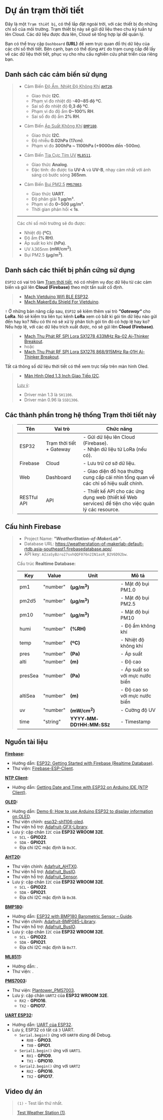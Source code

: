 # Dự án trạm thời tiết

Đây là một `Trạm thiết bị`, có thể lắp đặt ngoài trời, với các thiết bị đo những chỉ số của môi trường. Trạm thiết bị này sẽ gửi dữ liệu theo chu kỳ tuần tự lên Cloud. Các dữ liệu được đưa lên, Cloud sẽ tổng hợp lại để quản lý.

Bạn có thể truy cập `Dashboard` **(URL)** để xem trực quan đồ thị dữ liệu của các chỉ số thời tiết. Bên cạnh, bạn có thể dùng `API` do trạm cung cấp để lấy về các dữ liệu thời tiết, phục vụ cho nhu cầu nghiên cứu phát triển của riêng bạn.

## Danh sách các cảm biến sử dụng

> - Cảm Biến <u>Độ Ẩm, Nhiệt Độ Không Khí</u> [`AHT20`](https://hshop.vn/products/cam-bien-do-am-nhiet-do-khong-khi-aht20-temperature-humidity-sensor).
>   - Giao thức **I2C**.
>   - Phạm vi đo nhiệt độ **-40~85 độ ºC**.
>   - Sai số đo nhiệt độ **0,3 độ ºC**.
>   - Phạm vi đo độ ẩm **0~100% RH**.
>   - Sai số đo độ ẩm **2% RH**.
>
> - Cảm Biến <u>Áp Suất Không Khí</u> [`BMP180`](https://hshop.vn/products/cam-bien-ap-suat-khong-khi-bmp180).
>   - Giao thức **I2C**.
>   - Độ nhiễu **0.02hPa (17cm)**.
>   - Phạm vi đo **300hPa ~ 1100hPa (+9000m đến -500m)**.
>
> - Cảm Biến <u>Tia Cực Tím UV</u> [`ML8511`](https://hshop.vn/products/cam-bien-anh-sang-uvm-30a).
>   - Giao thức **Analog**.
>   - Đặc tính: đo được tia **UV-A** và **UV-B**, nhạy cảm nhất với ánh sáng có bước sóng **365nm**.
>
> - Cảm Biến <u>Bụi PM2.5</u> [`PMS7003`](https://hshop.vn/products/cam-bien-bui-laser-optical-dust-sensor-pm2-5-plantower-pms7003).
>   - Giao thức **UART**.
>   - Độ phân giải **1 μg/m³**.
>   - Phạm vi đo **0~500 μg/m³**.
>   - Thời gian phản hồi **< 1s**.
>
> ---
>
> Các chỉ số môi trường sẽ đo được:
>
> - Nhiệt độ **(ºC)**.
> - Độ ẩm **(% RH)**.
> - Áp suất ko khí **(hPa)**.
> - UV λ365nm **(mW/cm<sup>2</sup>)**.
> - Bụi PM2.5 **(μg/m<sup>3</sup>)**.

## Danh sách các thiết bị phần cứng sử dụng

`ESP32` có vai trò làm <u>Trạm thời tiết</u>, nó có nhiệm vụ đọc dữ liệu từ các cảm biến và gửi lên **Cloud (Firebase)** theo một tần suất cố định.

> - [Mạch Vietduino Wifi BLE ESP32](https://hshop.vn/products/mach-vietduino-wifi-ble-esp32-arduino-compatible).
> - [Mạch MakerEdu Shield For Vietduino](https://hshop.vn/products/arduino-makeredu-shield).

`!` Ở những bản nâng cấp sau, `ESP32` sẽ kiêm thêm vai trò ***"Gateway"*** cho **LoRa**. Nó sẽ kiểm tra liên tục kênh **LoRa** xem có bất kì gói tin dữ liệu nào gửi đến hay ko? Nếu có thì nó sẽ xử lý phân tích gói tin đó có hợp lệ hay ko? Nếu hợp lệ, với các dữ liệu trích xuất được, nó sẽ gửi lên **Cloud (Firebase)**.

> - [Mạch Thu Phát RF SPI Lora SX1278 433MHz Ra-02 Ai-Thinker Breakout](https://hshop.vn/products/mach-thu-phat-rf-spi-lora-sx1278-433mhz-ra-02-dip).
> - hoặc
> - [Mạch Thu Phát RF SPI Lora SX1276 868/915MHz Ra-01H Ai-Thinker Breakout](https://hshop.vn/products/mach-thu-phat-rf-spi-lora-sx1276-868-915mhz-ra-01h-ai-thinker-breakout).

Tất cả thông số dữ liệu thời tiết có thể xem trực tiếp trên màn hình Oled.

> - [Màn Hình Oled 1.3 Inch Giao Tiếp I2C](https://hshop.vn/products/lcd-oled-trang-1-3-inch-giao-tiep-i2c).
>
> <u>Lưu ý</u>:
> - Driver màn 1.3 là `SH1106`.
> - Driver màn 0.96 là `SSD1306`.

## Các thành phần trong hệ thống Trạm thời tiết này

> |Tên|Vai trò|Chức năng|
> |---|-------|---------|
> |ESP32|Trạm thời tiết + Gateway|- Gửi dữ liệu lên Cloud (Firebase).<br>- Nhận dữ liệu từ LoRa (nếu có).
> |Firebase|Cloud|- Lưu trữ cơ sở dữ liệu.
> |Web|Dashboard|- Giao diện đồ họa thường cung cấp cái nhìn tổng quan về các chỉ số hiệu suất chính.
> |RESTful API|API|- Thiết kế API cho các ứng dụng web (thiết kế Web services) để tiện cho việc quản lý các resource.

## Cấu hình Firebase

> - Project Name: ***"WeatherStation-of-MakerLab"***.
> - Database URL: https://weatherstation-of-makerlab-default-rtdb.asia-southeast1.firebasedatabase.app/.
> - API key: `AIzaSyBzro27svhQQF076n2IN1asR_B2V6D92bw`.
>
> Cấu trúc **Realtime Database:**
>
> |Key|Value|Unit|Mô tả|
> |---|-----|----|-----|
> |pm1|"number"|**(μg/m<sup>3</sup>)**|- Mật độ bụi PM1.0
> |pm2d5|"number"|**(μg/m<sup>3</sup>)**|- Mật độ bụi PM2.5
> |pm10|"number"|**(μg/m<sup>3</sup>)**|- Mật độ bụi PM10
> |humi|"number"|**(%RH)**|- Độ ẩm không khí
> |temp|"number"|**(ºC)**|- Nhiệt độ không khí
> |pres|"number"|**(Pa)**|- Áp suất
> |alti|"number"|**(m)**|- Độ cao
> |presSea|"number"|**(Pa)**|- Áp suất so với mực nước biển
> |altiSea|"number"|**(m)**|- Độ cao so với mực nước biển
> |uv|"number"|**(mW/cm<sup>2</sup>)**|- Cường độ UV
> |time|"string"|**YYYY`-`MM`-`DD`T`HH`:`MM`:`SS`Z`**|- Timestamp

## Nguồn tài liệu

**<u>Firebase</u>:**
- Hướng dẫn: [ESP32: Getting Started with Firebase (Realtime Database)](https://randomnerdtutorials.com/esp32-firebase-realtime-database/).
- Thư viện: [Firebase-ESP-Client](https://github.com/mobizt/Firebase-ESP-Client).

**<u>NTP Client</u>:**
- Hướng dẫn: [Getting Date and Time with ESP32 on Arduino IDE (NTP Client)](https://randomnerdtutorials.com/esp32-ntp-client-date-time-arduino-ide/).

**<u>OLED</u>:**
- Hướng dẫn: [Demo 6: How to use Arduino ESP32 to display information on OLED](https://www.iotsharing.com/2017/05/how-to-use-arduino-esp32-to-display-oled.html).
- Thư viện chính: [esp32-sh1106-oled](https://github.com/nhatuan84/esp32-sh1106-oled).
- Thư viện hỗ trợ: [Adafruit-GFX-Library](https://github.com/adafruit/Adafruit-GFX-Library).
- Lưu ý: cặp chân `I2C` của **ESP32 WROOM 32E**.
  - `SCL` - **GPIO22**.
  - `SDA` - **GPIO21**.
  - Địa chỉ I2C mặc định là `0x3C`.

**<u>AHT20</u>:**
- Thư viện chính: [Adafruit_AHTX0](https://github.com/adafruit/Adafruit_AHTX0/tree/master).
- Thư viện hỗ trợ: [Adafruit_BusIO](https://github.com/adafruit/Adafruit_BusIO).
- Thư viện hỗ trợ: [Adafruit_Sensor](https://github.com/adafruit/Adafruit_Sensor).
- Lưu ý: cặp chân `I2C` của **ESP32 WROOM 32E**.
  - `SCL` - **GPIO22**.
  - `SDA` - **GPIO21**.
  - Địa chỉ I2C mặc định là `0x38`.

**<u>BMP180</u>:**
- Hướng dẫn: [ESP32 with BMP180 Barometric Sensor – Guide](https://randomnerdtutorials.com/esp32-with-bmp180-barometric-sensor/).
- Thư viện chính: [Adafruit-BMP085-Library](https://github.com/adafruit/Adafruit-BMP085-Library).
- Thư viện hỗ trợ: [Adafruit_BusIO](https://github.com/adafruit/Adafruit_BusIO).
- Lưu ý: cặp chân `I2C` của **ESP32 WROOM 32E**.
  - `SCL` - **GPIO22**.
  - `SDA` - **GPIO21**.
  - Địa chỉ I2C mặc định là `0x77`.

**<u>ML8511</u>:**
- Hướng dẫn: []().
- Thư viện: []().

**<u>PMS7003</u>:**
- Thư viện: [Plantower_PMS7003](https://github.com/jmstriegel/Plantower_PMS7003).
- Lưu ý: cặp chân `UART2` của **ESP32 WROOM 32E**.
  - `RX2` - **GPIO16**.
  - `TX2` - **GPIO17**.

**<u>UART ESP32</u>:**
- Hướng dẫn: [UART của ESP32](https://deviot.vn/tutorials/esp32.66047996/esp32-uart.38331059).
- Lưu ý, ESP32 có tất cả `3` UART.
  - `Serial.begin()` ứng với `UART0` dùng để Debug.
    - `RX0` - **GPIO3**.
    - `TX0` - **GPIO1**.
  - `Serial1.begin()` ứng với `UART1`.
    - `RX1` - **GPIO9**.
    - `TX1` - **GPIO10**.
  - `Serial2.begin()` ứng với `UART2`
    - `RX2` - **GPIO16**.
    - `TX2` - **GPIO17**.

## Video dự án

> `(1)` - Test lần thứ nhất.
>
> [Test Weather Station (1)](https://www.youtube.com/watch?v=a2Sgui6cRYk).